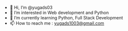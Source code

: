 - 👋 Hi, I’m @yugads03
- 👀 I’m interested in Web development and Python
- 🌱 I’m currently learning Python, Full Stack Development
- 📫 How to reach me : yugads1003@gmail.com

<!---
yugads03/yugads03 is a ✨ special ✨ repository because its `README.md` (this file) appears on your GitHub profile.
You can click the Preview link to take a look at your changes.
--->
